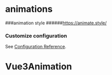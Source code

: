 # animations

###animation style
######https://animate.style/

### Customize configuration
See [Configuration Reference](https://cli.vuejs.org/config/).
# Vue3Animation
